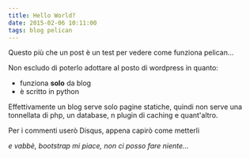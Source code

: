 ```yaml
---
title: Hello World?
date: 2015-02-06 10:11:00
tags: blog pelican
---
```

Questo più che un post è un test per vedere come funziona pelican...

Non escludo di poterlo adottare al posto di wordpress in quanto:

* funziona **solo** da blog
* è scritto in python

Effettivamente un blog serve solo pagine statiche, quindi non serve una tonnellata di php, un database, n plugin di caching e quant'altro.

Per i commenti userò Disqus, appena capirò come metterli

*e vabbè, bootstrap mi piace, non ci posso fare niente...*
